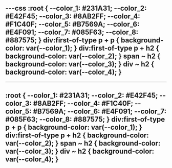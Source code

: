 ---css
:root {
    --color_1: #231A31;
    --color_2: #E42F45;
    --color_3: #8AB2FF;
    --color_4: #F1C40F;
    --color_5: #B7569A;
    --color_6: #E4F091;
    --color_7: #085F63;
    --color_8: #887575;
}
div:first-of-type p + p {
    background-color: var(--color_1);
}
div:first-of-type p + h2 {
    background-color: var(--color_2);
}
span ~ h2 {
    background-color: var(--color_3);
}
div ~ h2 {
    background-color: var(--color_4);
}
---
---
:root {
    --color_1: #231A31;
    --color_2: #E42F45;
    --color_3: #8AB2FF;
    --color_4: #F1C40F;
    --color_5: #B7569A;
    --color_6: #E4F091;
    --color_7: #085F63;
    --color_8: #887575;
}
div:first-of-type p + p {
    background-color: var(--color_1);
}
div:first-of-type p + h2 {
    background-color: var(--color_2);
}
span ~ h2 {
    background-color: var(--color_3);
}
div ~ h2 {
    background-color: var(--color_4);
}
---